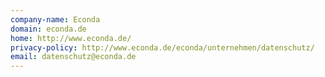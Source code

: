 ```yaml
---
company-name: Econda
domain: econda.de
home: http://www.econda.de/
privacy-policy: http://www.econda.de/econda/unternehmen/datenschutz/
email: datenschutz@econda.de
---
```





